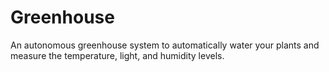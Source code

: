 # Greenhouse
An autonomous greenhouse system to automatically water your plants and measure the temperature, light, and humidity levels.
